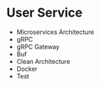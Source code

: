 # User Service

- Microservices Architecture
- gRPC
- gRPC Gateway
- Buf
- Clean Architecture
- Docker
- Test